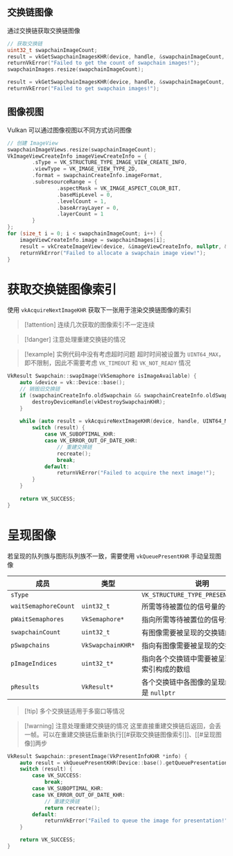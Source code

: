 
## 交换链图像

通过交换链获取交换链图像

```cpp title:Swapchain::createSwapchainInternal
// 获取交换链
uint32_t swapchainImageCount;  
result = vkGetSwapchainImagesKHR(device, handle, &swapchainImageCount, nullptr);  
returnVkError("Failed to get the count of swapchain images!");  
swapchainImages.resize(swapchainImageCount);  

result = vkGetSwapchainImagesKHR(device, handle, &swapchainImageCount, swapchainImages.data());  
returnVkError("Failed to get swapchain images!");
```
## 图像视图

Vulkan 可以通过图像视图以不同方式访问图像

```cpp title:Swapchain::createSwapchainInternal
// 创建 ImageView
swapchainImageViews.resize(swapchainImageCount);
VkImageViewCreateInfo imageViewCreateInfo = {
        .sType = VK_STRUCTURE_TYPE_IMAGE_VIEW_CREATE_INFO,
        .viewType = VK_IMAGE_VIEW_TYPE_2D,
        .format = swapchainCreateInfo.imageFormat,
        .subresourceRange = {
                .aspectMask = VK_IMAGE_ASPECT_COLOR_BIT,
                .baseMipLevel = 0,
                .levelCount = 1,
                .baseArrayLayer = 0,
                .layerCount = 1
        }
};
for (size_t i = 0; i < swapchainImageCount; i++) {
    imageViewCreateInfo.image = swapchainImages[i];
    result = vkCreateImageView(device, &imageViewCreateInfo, nullptr, &swapchainImageViews[i]);
    returnVkError("Failed to allocate a swapchain image view!");
}
```
# 获取交换链图像索引

使用 `vkAcquireNextImageKHR` 获取下一张用于渲染交换链图像的索引

> [!attention] 连续几次获取的图像索引不一定连续

> [!danger] 注意处理重建交换链的情况

> [!example] 实例代码中没有考虑超时问题
> 超时时间被设置为 `UINT64_MAX`，即不限制，因此不需要考虑 `VK_TIMEOUT` 和 `VK_NOT_READY` 情况

```cpp
VkResult Swapchain::swapImage(VkSemaphore isImageAvailable) {  
    auto &device = vk::Device::base();  
    // 销毁旧交换链  
    if (swapchainCreateInfo.oldSwapchain && swapchainCreateInfo.oldSwapchain != handle) {  
        destroyDeviceHandle(vkDestroySwapchainKHR);  
    }  
  
    while (auto result = vkAcquireNextImageKHR(device, handle, UINT64_MAX, isImageAvailable, VK_NULL_HANDLE, &currentImageIndex)) {  
        switch (result) {  
            case VK_SUBOPTIMAL_KHR:  
            case VK_ERROR_OUT_OF_DATE_KHR:  
                // 重建交换链  
                recreate();  
                break;  
            default:  
                returnVkError("Failed to acquire the next image!");  
        }  
    }  
  
    return VK_SUCCESS;  
}
```
# 呈现图像

若呈现的队列族与图形队列族不一致，需要使用 `vkQueuePresentKHR` 手动呈现图像

| 成员                   | 类型                | 说明                                   |
| -------------------- | ----------------- | ------------------------------------ |
| `sType`              |                   | `VK_STRUCTURE_TYPE_PRESENT_INFO_KHR` |
| `waitSemaphoreCount` | `uint32_t`        | 所需等待被置位的信号量的个数                       |
| `pWaitSemaphores`    | `VkSemaphore*`    | 指向所需等待被置位的信号量的数组                     |
| `swapchainCount`     | `uint32_t`        | 有图像需要被呈现的交换链的个数                      |
| `pSwapchains`        | `VkSwapchainKHR*` | 指向有图像需要被呈现的交换链的数组                    |
| `pImageIndices`      | `uint32_t*`       | 指向各个交换链中需要被呈现的图像的索引构成的数组             |
| `pResults`           | `VkResult*`       | 各个交换链中各图像的呈现结果，可以是 `nullptr`         |

> [!tip] 多个交换链适用于多窗口等情况

> [!warning] 注意处理重建交换链的情况
> 这里直接重建交换链后返回，会丢一帧。可以在重建交换链后重新执行[[#获取交换链图像索引]]、[[#呈现图像]]两步

```cpp
VkResult Swapchain::presentImage(VkPresentInfoKHR *info) {
    auto result = vkQueuePresentKHR(Device::base().getQueuePresentation(), info);
    switch (result) {
        case VK_SUCCESS:
            break;
        case VK_SUBOPTIMAL_KHR:
        case VK_ERROR_OUT_OF_DATE_KHR:
            // 重建交换链
            return recreate();
        default:
            returnVkError("Failed to queue the image for presentation!");
    }

    return VK_SUCCESS;
}
```
